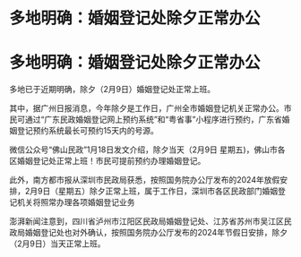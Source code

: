 # 多地明确：婚姻登记处除夕正常办公

# 多地明确：婚姻登记处除夕正常办公

多地已于近期明确，除夕（2月9日）婚姻登记处正常上班。

其中，据广州日报消息，今年除夕是工作日，广州全市婚姻登记机关正常办公。市民可通过“广东民政婚姻登记网上预约系统”和“粤省事”小程序进行预约，广东省婚姻登记预约系统最长可预约15天内的号源。

微信公众号“佛山民政”1月18日发文介绍，除夕当天（2月9日 星期五)，佛山市各区婚姻登记处正常上班！市民可提前预约办理婚姻登记。

此外，南方都市报从深圳市民政局获悉，按照国务院办公厅发布的2024年放假安排，2月9日（星期五）除夕正常上班，属于工作日，深圳市各区民政部门婚姻登记机关将照常办理各项婚姻登记业务

澎湃新闻注意到，四川省泸州市江阳区民政局婚姻登记处、江苏省苏州市吴江区民政局婚姻登记处也对外确认，按照国务院办公厅发布的2024年节假日安排，除夕（2月9日）当天正常上班。

